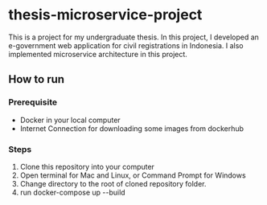 # thesis-microservice-project
This is a project for my undergraduate thesis. In this project, I developed an e-government web application for civil registrations 
in Indonesia. I also implemented microservice architecture in this project.

## How to run 

### Prerequisite
* Docker in your local computer
* Internet Connection for downloading some images from dockerhub

### Steps
1. Clone this repository into your computer
2. Open terminal for Mac and Linux, or Command Prompt for Windows 
3. Change directory to the root of cloned repository folder.
4. run docker-compose up --build
